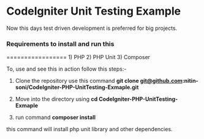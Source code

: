 CodeIgniter Unit Testing Example
=================

Now this days test driven development is preferred for big projects.

<h3>Requirements to install and run this</h3>
=================
1) PHP
2) PHP Unit
3) Composer

To, use and see this in action follow this steps:-

1) Clone the repository use this command 
    <b>git clone git@github.com:nitin-soni/CodeIgniter-PHP-UnitTesting-Exmaple.git</b>
    
2) Move into the directory using 
    <b>cd CodeIgniter-PHP-UnitTesting-Exmaple</b>
    
3) run command
    <b>composer install</b>

this command will install php unit library and other dependencies.
